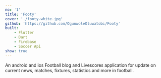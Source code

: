 ```yaml
---
no: '1'
title: 'Footy'
cover: './footy-white.jpg'
github: 'https://github.com/OgunwoleOluwatobi/Footy'
built:
    - Flutter
    - Dart
    - Firebase
    - Soccer Api
show: true
---
```


An android and ios Football blog and Livescores application for update on current news, matches, fixtures, statistics and more in football.